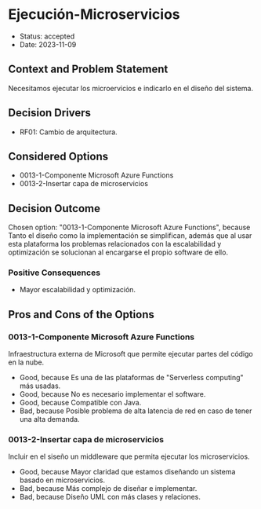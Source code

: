 # Ejecución-Microservicios

* Status: accepted
* Date: 2023-11-09

## Context and Problem Statement

Necesitamos ejecutar los microervicios e indicarlo en el diseño del sistema.

## Decision Drivers

* RF01: Cambio de arquitectura.

## Considered Options

* 0013-1-Componente Microsoft Azure Functions
* 0013-2-Insertar capa de microservicios

## Decision Outcome

Chosen option: "0013-1-Componente Microsoft Azure Functions", because Tanto el diseño como la implementación se simplifican, además que al usar esta plataforma los problemas relacionados con la escalabilidad y optimización se solucionan al encargarse el propio software de ello.

### Positive Consequences

* Mayor escalabilidad y optimización.

## Pros and Cons of the Options

### 0013-1-Componente Microsoft Azure Functions

Infraestructura externa de Microsoft que permite ejecutar partes del código en la nube.

* Good, because Es una de las plataformas de "Serverless computing" más usadas.
* Good, because No es necesario implementar el software.
* Good, because Compatible con Java.
* Bad, because Posible problema de alta latencia de red en caso de tener una alta demanda.

### 0013-2-Insertar capa de microservicios

Incluir en el siseño un middleware que permita ejecutar los microservicios.

* Good, because Mayor claridad que estamos diseñando un sistema basado en microservicios.
* Bad, because Más complejo de diseñar e implementar.
* Bad, because Diseño UML con más clases y relaciones.
